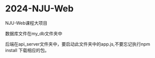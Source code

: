 # 2024-NJU-Web
NJU-Web课程大项目

数据库文件在my_db文件夹中

后端在api_server文件夹中，要启动此文件夹中的app.js,不要忘记执行npm install 下载相应的包。
